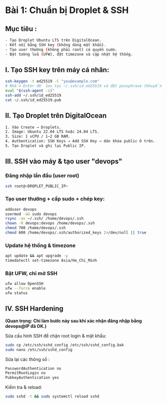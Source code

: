 # Bài 1: Chuẩn bị Droplet & SSH
## Mục tiêu :
``` bash
- Tạo Droplet Ubuntu LTS trên DigitalOcean.
- Kết nối bằng SSH key (không dùng mật khẩu).
- Tạo user thường (không phải root) có quyền sudo.
- Bật tường lửa (UFW), đặt timezone và cập nhật hệ thống.
```
## I. Tạo SSH key trên máy cá nhân:
``` bash
ssh-keygen -t ed25519 -C "you@example.com"
# Nhấn Enter để lưu tại ~/.ssh/id_ed25519 và đặt passphrase (khuyến khích)
eval "$(ssh-agent -s)"
ssh-add ~/.ssh/id_ed25519
cat ~/.ssh/id_ed25519.pub
```
## II. Tạo Droplet trên DigitalOcean
``` bash
1. Vào Create → Droplets.
2. Image: Ubuntu 22.04 LTS hoặc 24.04 LTS.
3. Size: 1 vCPU / 1–2 GB RAM.
4. Authentication: SSH Keys → Add SSH Key → dán khóa public ở trên.
5. Tạo Droplet và ghi lại Public IP.
```
## III. SSH vào máy & tạo user "devops"
### Đăng nhập lần đầu (user root)
``` bash
ssh root@<DROPLET_PUBLIC_IP>
```
### Tạo user thường + cấp sudo + chép key:
```bash
adduser devops
usermod -aG sudo devops
rsync -av ~/.ssh/ /home/devops/.ssh
chown -R devops:devops /home/devops/.ssh
chmod 700 /home/devops/.ssh
chmod 600 /home/devops/.ssh/authorized_keys 2>/dev/null || true
```
### Update hệ thống & timezone
```bash
apt update && apt upgrade -y
timedatectl set-timezone Asia/Ho_Chi_Minh
```
### Bật UFW, chỉ mở SSH
```bash
ufw allow OpenSSH
ufw --force enable
ufw status
```
## IV. SSH Hardening 
**(Quan trọng: Chỉ làm bước này sau khi xác nhận đăng nhập bằng devops@IP đã OK.)**

Sửa cấu hình SSH để chặn root login & mật khẩu:
``` bash
sudo cp /etc/ssh/sshd_config /etc/ssh/sshd_config.bak
sudo nano /etc/ssh/sshd_config
```
Sửa lại các thông số : 
``` bash
PasswordAuthentication no
PermitRootLogin no
PubkeyAuthentication yes
```
Kiểm tra & reload:
``` bash
sudo sshd -t && sudo systemctl reload sshd
```
